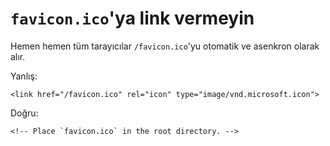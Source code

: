 # `favicon.ico`'ya link vermeyin

Hemen hemen tüm tarayıcılar `/favicon.ico`'yu otomatik ve asenkron olarak alır.

Yanlış:

```
<link href="/favicon.ico" rel="icon" type="image/vnd.microsoft.icon">
```

Doğru:

```
<!-- Place `favicon.ico` in the root directory. -->
```
